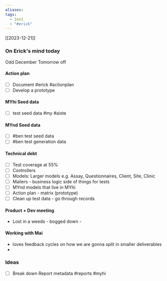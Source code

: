 ```yaml
---
aliases: 
tags:
  - 1on1
  - "#erick"
---
```

[[2023-12-21]]
### On Erick's mind today

Odd December 
Tomorrow off
#### Action plan
- [ ] Document #erick #actionplan
- [ ] Develop a prototype

#### MYhi Seed data
- [ ] test seed data #my #aiste

#### MYnd Seed data
- [ ] #ben test seed data
- [ ] #ben test generation data
#### Technical debt
- [ ] Test coverage at 55%
- [ ] Controllers
- [ ] Models: Larger models e.g. Assay, Questionnaires, Client, Site, Clinic
- [ ] Mailers - business logic side of things for tests
- [ ] MYnd models that live in MYhi
- [ ] Action plan - matrix (prototype)
- [ ] Clean up test data - go through records

#### Product + Dev meeting
* Lost in a weeds - bogged down - 
#### Working with Mai
* loves feedback cycles on how we are gonna split in smaller deliverables
* 
### Ideas
- [ ] Break down Report metadata #reports #myhi 